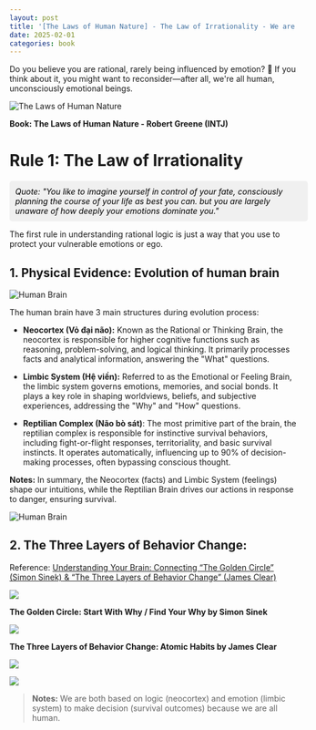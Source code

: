```yaml
---
layout: post
title: '[The Laws of Human Nature] - The Law of Irrationality - We are all irrational human 🤔'
date: 2025-02-01
categories: book
---
```


Do you believe you are rational, rarely being influenced by emotion? 🤔 If you think about it, you might want to reconsider—after all, we're all human, unconsciously emotional beings.

<style>
    .quote-box-post {
      background-color: #f0f0f0;
      color: black;
      padding: 10px;
      border-radius: 5px;
      font-style: italic;
      width: 100%;
      margin: 10px auto;
    }

    @media (max-width: 768px) {
        .quote-box-post {
            width: 95%;
            font-size: 1rem;
        }
    }
</style>

![The Laws of Human Nature ](https://m.media-amazon.com/images/I/61UPuQRgNKL._SY522_.jpg)

**Book: The Laws of Human Nature - Robert Greene (INTJ)**

# Rule 1: The Law of Irrationality

<div class="quote-box-post">
   Quote: "You like to imagine yourself in control of your fate, consciously planning the course of your life as best you can. but you are largely unaware of how deeply your emotions dominate you."
</div>

The first rule in understanding rational logic is just a way that you use to protect your vulnerable emotions or ego.

## 1. Physical Evidence: Evolution of human brain

![Human Brain](https://miro.medium.com/v2/resize:fit:918/0*xPUfiJHYQCH-EjSZ)

The human brain have 3 main structures during evolution process:

- **Neocortex (Vỏ đại não):** Known as the Rational or Thinking Brain, the neocortex is responsible for higher cognitive functions such as reasoning, problem-solving, and logical thinking. It primarily processes facts and analytical information, answering the "What" questions.

- **Limbic System (Hệ viền):** Referred to as the Emotional or Feeling Brain, the limbic system governs emotions, memories, and social bonds. It plays a key role in shaping worldviews, beliefs, and subjective experiences, addressing the "Why" and "How" questions.

- **Reptilian Complex (Não bò sát)**: The most primitive part of the brain, the reptilian complex is responsible for instinctive survival behaviors, including fight-or-flight responses, territoriality, and basic survival instincts. It operates automatically, influencing up to 90% of decision-making processes, often bypassing conscious thought.

**Notes:** In summary, the Neocortex (facts) and Limbic System (feelings) shape our intuitions, while the Reptilian Brain drives our actions in response to danger, ensuring survival.

![Human Brain](https://incident-prevention.com/wp-content/uploads/2024/02/Neo-Limbic-Image-e1708614756354.jpg)

## 2. The Three Layers of Behavior Change:

Reference: [Understanding Your Brain: Connecting “The Golden Circle” (Simon Sinek) & “The Three Layers of Behavior Change” (James Clear)](https://medium.com/@slowwco/understanding-your-brain-connecting-the-golden-circle-simon-sinek-the-three-layers-of-8750e7478df5)

![](https://miro.medium.com/v2/resize:fit:1400/format:webp/0*ky1hc2Z0rwtHCBfR.jpg)

**The Golden Circle: Start With Why / Find Your Why by Simon Sinek**

![](https://miro.medium.com/v2/resize:fit:1400/format:webp/0*ASWjIimLG5vxN4ao.jpg)

**The Three Layers of Behavior Change: Atomic Habits by James Clear**

![](https://miro.medium.com/v2/resize:fit:1400/format:webp/0*XK3-NBjDZJbGfTUk.jpg)

![](https://miro.medium.com/v2/resize:fit:1400/format:webp/0*ibbBCWg3KrAvC-rj.jpg)

> **Notes:** We are both based on logic (neocortex) and emotion (limbic system) to make decision (survival outcomes) because we are all human.
